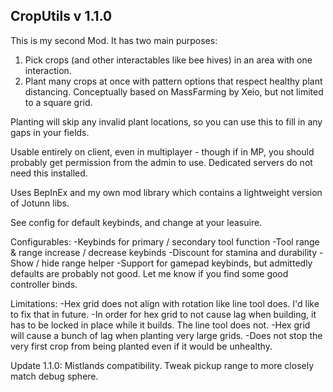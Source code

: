 ## CropUtils v 1.1.0 ##

This is my second Mod. 
It has two main purposes:
1) Pick crops (and other interactables like bee hives) in an area with one interaction. 
2) Plant many crops at once with pattern options that respect healthy plant distancing.
Conceptually based on MassFarming by Xeio, but not limited to a square grid.

Planting will skip any invalid plant locations, so you can use this to fill in any gaps in your fields.

Usable entirely on client, even in multiplayer - though if in MP, you should probably get permission from the admin to use.
Dedicated servers do not need this installed.

Uses BepInEx and my own mod library which contains a lightweight version of Jotunn libs.

See config for default keybinds, and change at your leasuire.

Configurables:
-Keybinds for primary / secondary tool function
-Tool range & range increase / decrease keybinds
-Discount for stamina and durability
-Show / hide range helper
-Support for gamepad keybinds, but admittedly defaults are probably not good. Let me know if you find some good controller binds.

Limitations:
-Hex grid does not align with rotation like line tool does. I'd like to fix that in future.
-In order for hex grid to not cause lag when building, it has to be locked in place while it builds. The line tool does not.
-Hex grid will cause a bunch of lag when planting very large grids.
-Does not stop the very first crop from being planted even if it would be unhealthy.

Update 1.1.0:
Mistlands compatibility. Tweak pickup range to more closely match debug sphere.
